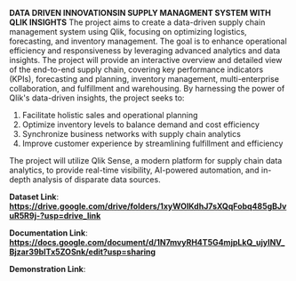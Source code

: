 **DATA DRIVEN INNOVATIONSIN SUPPLY MANAGMENT SYSTEM WITH QLIK INSIGHTS**
The project aims to create a data-driven supply chain management system using Qlik, focusing on optimizing logistics, forecasting, and inventory management. The goal is to enhance operational efficiency and responsiveness by leveraging advanced analytics and data insights.
The project will provide an interactive overview and detailed view of the end-to-end supply chain, covering key performance indicators (KPIs), forecasting and planning, inventory management, multi-enterprise collaboration, and fulfillment and warehousing.
By harnessing the power of Qlik's data-driven insights, the project seeks to:
1. Facilitate holistic sales and operational planning
2. Optimize inventory levels to balance demand and cost efficiency
3. Synchronize business networks with supply chain analytics
4. Improve customer experience by streamlining fulfillment and efficiency

The project will utilize Qlik Sense, a modern platform for supply chain data analytics, to provide real-time visibility, AI-powered automation, and in-depth analysis of disparate data sources.

**Dataset Link**:  **https://drive.google.com/drive/folders/1xyWOIKdhJ7sXQqFobq485gBJvuR5R9j-?usp=drive_link**

**Documentation Link**: **https://docs.google.com/document/d/1N7mvyRH4T5G4mjpLkQ_ujyINV_Bjzar39bITx5ZOSnk/edit?usp=sharing**

**Demonstration Link**:  
